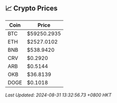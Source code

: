 ## 📈 Crypto Prices

| Coin | Price |
| ---- | ----- |
| BTC | $59250.2935 |
| ETH | $2527.0102 |
| BNB | $538.9420 |
| CRV | $0.2920 |
| ARB | $0.5144 |
| OKB | $36.8139 |
| DOGE | $0.1018 |

_Last Updated: 2024-08-31 13:32:56.73 +0800 HKT_